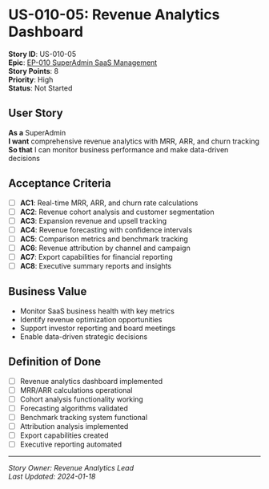 # US-010-05: Revenue Analytics Dashboard

**Story ID**: US-010-05  
**Epic**: [EP-010 SuperAdmin SaaS Management](../epics/EP-010-SuperAdmin-SaaS-Management.md)  
**Story Points**: 8  
**Priority**: High  
**Status**: Not Started  

## User Story

**As a** SuperAdmin  
**I want** comprehensive revenue analytics with MRR, ARR, and churn tracking  
**So that** I can monitor business performance and make data-driven decisions

## Acceptance Criteria

- [ ] **AC1**: Real-time MRR, ARR, and churn rate calculations
- [ ] **AC2**: Revenue cohort analysis and customer segmentation
- [ ] **AC3**: Expansion revenue and upsell tracking
- [ ] **AC4**: Revenue forecasting with confidence intervals
- [ ] **AC5**: Comparison metrics and benchmark tracking
- [ ] **AC6**: Revenue attribution by channel and campaign
- [ ] **AC7**: Export capabilities for financial reporting
- [ ] **AC8**: Executive summary reports and insights

## Business Value

- Monitor SaaS business health with key metrics
- Identify revenue optimization opportunities
- Support investor reporting and board meetings
- Enable data-driven strategic decisions

## Definition of Done

- [ ] Revenue analytics dashboard implemented
- [ ] MRR/ARR calculations operational
- [ ] Cohort analysis functionality working
- [ ] Forecasting algorithms validated
- [ ] Benchmark tracking system functional
- [ ] Attribution analysis implemented
- [ ] Export capabilities created
- [ ] Executive reporting automated

---

*Story Owner: Revenue Analytics Lead*  
*Last Updated: 2024-01-18*